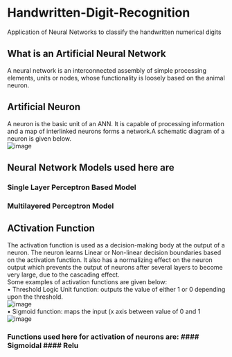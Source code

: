 # Handwritten-Digit-Recognition
Application of Neural Networks to classify the handwritten numerical digits
## What is an Artificial Neural Network
A neural network is an interconnected assembly of simple processing elements, units or nodes, whose functionality is loosely based on the animal neuron.
## Artificial Neuron
A neuron is the basic unit of an ANN. It is capable of processing information and a map of interlinked neurons forms a network.A schematic diagram of a neuron is given below.<br>
![image](https://user-images.githubusercontent.com/51396552/127305116-d2daf62d-7397-4045-81b0-6e33568afbfe.png)<br>
## Neural Network Models used here are 
### Single Layer Perceptron Based Model
### Multilayered Perceptron Model
## ACtivation Function
The activation function is used as a decision-making body at the output of a neuron. The neuron learns Linear or Non-linear decision boundaries based on the activation function. It also has a normalizing effect on the neuron output which prevents the output of neurons after several layers to become very large, due to the cascading effect.<br>
Some examples of activation functions are given below:<br>
•	Threshold Logic Unit function: outputs the value of either 1 or 0 depending upon the threshold.<br>
![image](https://user-images.githubusercontent.com/51396552/127305606-68cd8a69-15c1-424d-b630-dc21ae5faa67.png)<br>
•	Sigmoid function: maps the input (x axis between value of 0 and 1<br>
![image](https://user-images.githubusercontent.com/51396552/127305678-1efa00f3-3f62-4a2b-80d1-d0914bb55768.png)<br>
### Functions used here for activation of neurons are: #### Sigmoidal #### Relu
 
